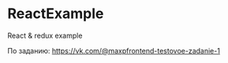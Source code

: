 # ReactExample
React &amp; redux  example

По заданию:
https://vk.com/@maxpfrontend-testovoe-zadanie-1